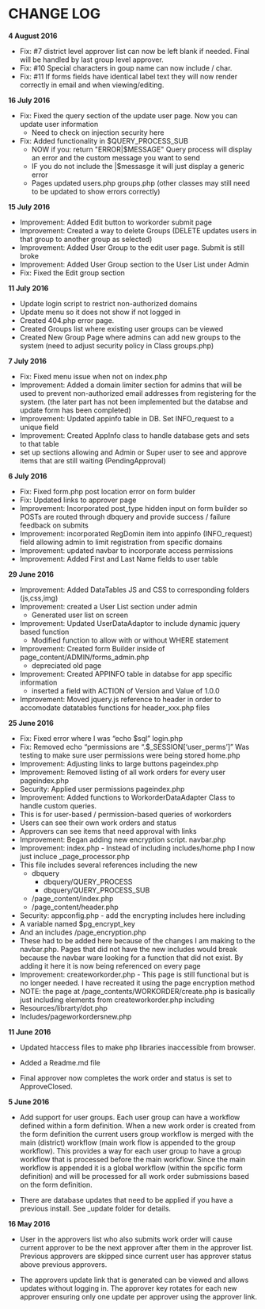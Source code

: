 # CHANGE LOG
**4 August 2016**

* Fix: #7 district level approver list can now be left blank if needed. Final will be handled by last group level approver.
* Fix: #10 Special characters in goup name can now include / char.
* Fix: #11 If forms fields have identical label text they will now render correctly in email and when viewing/editing.

**16 July 2016**

* Fix: Fixed the query section of the update user page.  Now you can update user information
	* Need to check on injection security here
* Fix: Added functionality in $QUERY_PROCESS_SUB
	* NOW if you: return "ERROR|$MESSAGE" Query process will display an error and the custom message you want to send
	* IF you do not include the |$messasge it will just display a generic error
	* Pages updated users.php groups.php (other classes may still need to be updated to show errors correctly)

**15 July 2016**

* Improvement: Added Edit button to workorder submit page
* Improvement: Created a way to delete Groups (DELETE updates users in that group to another group as selected)
* Improvement: Added User Group to the edit user page.  Submit is still broke
* Improvement: Added User Group section to the User List under Admin
* Fix: Fixed the Edit group section

**11 July 2016**

* Update login script to restrict non-authorized domains
* Update menu so it does not show if not logged in
* Created 404.php error page.
* Created Groups list where existing user groups can be viewed
* Created New Group Page where admins can add new groups to the system (need to adjust security policy in Class groups.php)

**7 July 2016**

* Fix: Fixed menu issue when not on index.php
* Improvement: Added a domain limiter section for admins that will be used to prevent non-authorized email addresses from registering for the system. (the later part has not been implemented but the databse and update form has been completed)
* Improvement: Updated appinfo table in DB.  Set INFO_request to a unique field
* Improvement: Created AppInfo class to handle database gets and sets to that table
* set up sections allowing and Admin or Super user to see and approve items  that are still waiting (PendingApproval)

**6 July 2016**

* Fix: Fixed form.php post location error on form bulder
* Fix: Updated links to approver page
* Improvement: Incorporated post_type hidden input on form builder so POSTs are routed  through dbquery and provide success / failure feedback on submits
* Improvement: incorporated RegDomin item into appinfo (INFO_request) field allowing admin to limit registration from specific domains
* Improvement: updated navbar  to incorporate access permissions 
* Improvement: Added First and Last Name fields to user table

**29 June 2016**

* Improvement: Added DataTables JS and CSS to corresponding folders (js,css,img)
* Improvement: created a User List section under admin
	* Generated user list on screen
* Improvement: Updated UserDataAdaptor to include dynamic jquery based function
	* Modified function to allow with or without WHERE statement
* Improvement: Created form Builder inside of page_content/ADMIN/forms_admin.php
	* depreciated old page
* Improvement: Created APPINFO table in databse for app specific information
	* inserted a field with ACTION of Version and Value of 1.0.0
* Improvement: Moved jquery.js reference to header in order to accomodate datatables functions for header_xxx.php files

**25 June 2016**

* Fix: Fixed error where I was “echo $sql” login.php
* Fix: Removed echo “permissions are “.$_SESSION[‘user_perms’]” Was testing to make sure user permissions were being stored home.php
* Improvement: Adjusting links to large buttons pageindex.php 
* Improvement: Removed listing of all work orders for every user pageindex.php
* Security: Applied user permissions pageindex.php
* Improvement: Added functions to WorkorderDataAdapter Class to handle custom queries.
 * This is for user-based / permission-based queries of workorders
 * Users can see their own work orders and status
 * Approvers can see items that need approval with links
* Improvement: Began adding new encryption script. navbar.php
* Improvement: index.php - Instead of including includes/home.php I now just incluce _page_processor.php
 * This file includes several references including the new 
   * dbquery
     * dbquery/QUERY_PROCESS
     * dbquery/QUERY_PROCESS_SUB
   * /page_content/index.php
   * /page_content/header.php
* Security: appconfig.php - add the encrypting includes here including
 * A variable named $pg_encrypt_key
 * And an includes /page_encryption.php
 * These had to be added here because of the changes I am making to the navbar.php.  Pages that did not have the new includes would break because the navbar ware looking for a function that did not exist.  By adding it here it is now being referenced on every page
* Improvement: createworkorder.php - This page is still functional but is no longer needed.  I have recreated it using the page encryption method
 * NOTE:  the page at /page_contents/WORKORDER/create.php is basically just including elements from createworkorder.php including 
  * Resources/librarty/dot.php
  * Includes/pageworkordersnew.php

**11 June 2016**

* Updated htaccess files to make php libraries inaccessible from browser.

* Added a Readme.md file

* Final approver now completes the work order and status is set to ApproveClosed.

**5 June 2016**

* Add support for user groups. Each user group can have a workflow defined within a form definition. When a new work order is created from the form definition the current users group workflow is merged with the main (district) workflow (main work flow is appended to the group workflow). This provides a way for each user group to have a group workflow that is processed before the main workflow. Since the main workflow is appended it is a global workflow (within the spcific form definition) and will be processed for all work order submissions based on the form definition.

* There are database updates that need to be applied if you have a previous install. See _update folder for details.

**16 May 2016**

* User in the approvers list who also submits work order will cause current approver to be the next approver after them in the approver list. Previous approvers are skipped since current user has approver status above previous approvers.

* The approvers update link that is generated can be viewed and allows updates without logging in. The approver key rotates for each new approver ensuring only one update per approver using the approver link.